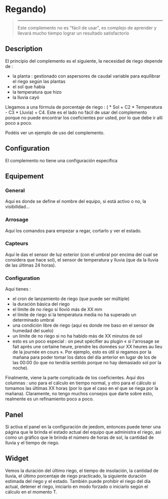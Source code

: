 # Regando)

>****
>
>Este complemento no es "fácil de usar", es complejo de aprender y llevará mucho tiempo lograr un resultado satisfactorio

## Description

El principio del complemento es el siguiente, la necesidad de riego depende de :

- la planta : gestionado con aspersores de caudal variable para equilibrar el riego según las plantas
- el sol que había
- la temperatura que hizo
- la lluvia cayó

Llegamos a una fórmula de porcentaje de riego : ( * Sol + C2 * Temperatura - C3 * Lluvia) + C4. Este es el lado no fácil de usar del complemento porque no puede encontrar los coeficientes por usted, por lo que debe ir allí poco a poco.

Podéis ver [](https://blog.jeedom.com/5529-gestion-de-larrosage/) un ejemplo de uso del complemento.

## Configuration

El complemento no tiene una configuración específica

## Equipement

### General

Aquí es donde se define el nombre del equipo, si está activo o no, la visibilidad...

### Arrosage

Aquí los comandos para empezar a regar, cortarlo y ver el estado.

### Capteurs

Aquí le das el sensor de luz exterior (con el umbral por encima del cual se considera que hace sol), el sensor de temperatura y lluvia (que da la lluvia de las últimas 24 horas).

### Configuration

Aquí tienes : 

- el cron de lanzamiento de riego (que puede ser múltiple)
- la duración básica del riego
- el límite de no riego si llovió más de XX mm
- el límite de riego si la temperatura media no ha superado un determinado umbral
- una condición libre de riego (aquí es donde me baso en el sensor de humedad del suelo)
- un límite de no riego si no ha habido más de XX minutos de sol
- esto es un poco especial : on peut spécifier au plugin « si l'arrosage se fait après une certaine heure, prendre les données sur XX heures au lieu de la journée en cours ». Por ejemplo, esto es útil si regamos por la mañana para poder tomar los datos del día anterior en lugar de los de las 00:00 (lo que no tendría sentido porque no hay demasiado sol por la noche).

Finalmente, viene la parte complicada de los coeficientes. Aquí dos columnas : uno para el cálculo en tiempo normal, y otro para el cálculo si tomamos las últimas XX horas (por lo que el caso en el que se riega por la mañana). Claramente, no tengo muchos consejos que darte sobre esto, realmente es un refinamiento poco a poco.

## Panel

Si activa el panel en la configuración de jeedom, entonces puede tener una página que le brinda el estado actual del equipo que administra el riego, así como un gráfico que le brinda el número de horas de sol, la cantidad de lluvia y el tiempo de riego.

## Widget

Vemos la duración del último riego, el tiempo de insolación, la cantidad de lluvia, el último porcentaje de riego practicado, la siguiente duración estimada del riego y el estado. También puede prohibir el riego del día actual, detener el riego, iniciarlo en modo forzado o iniciarlo según el cálculo en el momento T.